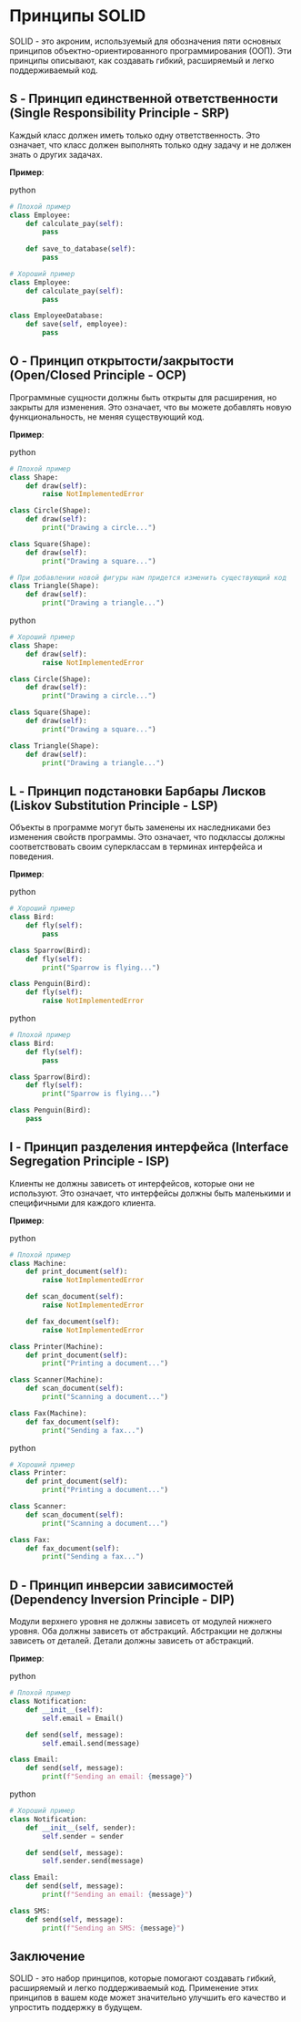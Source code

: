 Принципы SOLID
==============

SOLID - это акроним, используемый для обозначения пяти основных принципов объектно-ориентированного программирования (ООП). Эти принципы описывают, как создавать гибкий, расширяемый и легко поддерживаемый код.

S - Принцип единственной ответственности (Single Responsibility Principle - SRP)
--------------------------------------------------------------------------------

Каждый класс должен иметь только одну ответственность. Это означает, что класс должен выполнять только одну задачу и не должен знать о других задачах.

**Пример**:

python

```python
# Плохой пример
class Employee:
    def calculate_pay(self):
        pass
    
    def save_to_database(self):
        pass

# Хороший пример
class Employee:
    def calculate_pay(self):
        pass

class EmployeeDatabase:
    def save(self, employee):
        pass
```

O - Принцип открытости/закрытости (Open/Closed Principle - OCP)
---------------------------------------------------------------

Программные сущности должны быть открыты для расширения, но закрыты для изменения. Это означает, что вы можете добавлять новую функциональность, не меняя существующий код.

**Пример**:

python

```python
# Плохой пример
class Shape:
    def draw(self):
        raise NotImplementedError

class Circle(Shape):
    def draw(self):
        print("Drawing a circle...")

class Square(Shape):
    def draw(self):
        print("Drawing a square...")

# При добавлении новой фигуры нам придется изменить существующий код
class Triangle(Shape):
    def draw(self):
        print("Drawing a triangle...")
```

python

```python
# Хороший пример
class Shape:
    def draw(self):
        raise NotImplementedError

class Circle(Shape):
    def draw(self):
        print("Drawing a circle...")

class Square(Shape):
    def draw(self):
        print("Drawing a square...")

class Triangle(Shape):
    def draw(self):
        print("Drawing a triangle...")
```

L - Принцип подстановки Барбары Лисков (Liskov Substitution Principle - LSP)
----------------------------------------------------------------------------

Объекты в программе могут быть заменены их наследниками без изменения свойств программы. Это означает, что подклассы должны соответствовать своим суперклассам в терминах интерфейса и поведения.

**Пример**:

python

```python
# Хороший пример
class Bird:
    def fly(self):
        pass

class Sparrow(Bird):
    def fly(self):
        print("Sparrow is flying...")

class Penguin(Bird):
    def fly(self):
        raise NotImplementedError
```

python

```python
# Плохой пример
class Bird:
    def fly(self):
        pass

class Sparrow(Bird):
    def fly(self):
        print("Sparrow is flying...")

class Penguin(Bird):
    pass
```

I - Принцип разделения интерфейса (Interface Segregation Principle - ISP)
-------------------------------------------------------------------------

Клиенты не должны зависеть от интерфейсов, которые они не используют. Это означает, что интерфейсы должны быть маленькими и специфичными для каждого клиента.

**Пример**:

python

```python
# Плохой пример
class Machine:
    def print_document(self):
        raise NotImplementedError

    def scan_document(self):
        raise NotImplementedError

    def fax_document(self):
        raise NotImplementedError

class Printer(Machine):
    def print_document(self):
        print("Printing a document...")

class Scanner(Machine):
    def scan_document(self):
        print("Scanning a document...")

class Fax(Machine):
    def fax_document(self):
        print("Sending a fax...")
```

python

```python
# Хороший пример
class Printer:
    def print_document(self):
        print("Printing a document...")

class Scanner:
    def scan_document(self):
        print("Scanning a document...")

class Fax:
    def fax_document(self):
        print("Sending a fax...")
```

D - Принцип инверсии зависимостей (Dependency Inversion Principle - DIP)
------------------------------------------------------------------------

Модули верхнего уровня не должны зависеть от модулей нижнего уровня. Оба должны зависеть от абстракций. Абстракции не должны зависеть от деталей. Детали должны зависеть от абстракций.

**Пример**:

python

```python
# Плохой пример
class Notification:
    def __init__(self):
        self.email = Email()

    def send(self, message):
        self.email.send(message)

class Email:
    def send(self, message):
        print(f"Sending an email: {message}")
```

python

```python
# Хороший пример
class Notification:
    def __init__(self, sender):
        self.sender = sender

    def send(self, message):
        self.sender.send(message)

class Email:
    def send(self, message):
        print(f"Sending an email: {message}")

class SMS:
    def send(self, message):
        print(f"Sending an SMS: {message}")
```

Заключение
----------

SOLID - это набор принципов, которые помогают создавать гибкий, расширяемый и легко поддерживаемый код. Применение этих принципов в вашем коде может значительно улучшить его качество и упростить поддержку в будущем.
